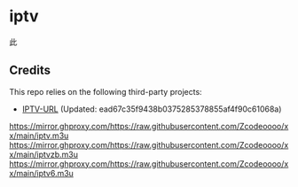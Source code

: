 # iptv

此
## Credits
This repo relies on the following third-party projects:

- [IPTV-URL](https://github.com/Ftindy/IPTV-URL) (Updated: ead67c35f9438b0375285378855af4f90c61068a)

https://mirror.ghproxy.com/https://raw.githubusercontent.com/Zcodeoooo/xx/main/iptv.m3u
https://mirror.ghproxy.com/https://raw.githubusercontent.com/Zcodeoooo/xx/main/iptvzb.m3u
https://mirror.ghproxy.com/https://raw.githubusercontent.com/Zcodeoooo/xx/main/iptv6.m3u